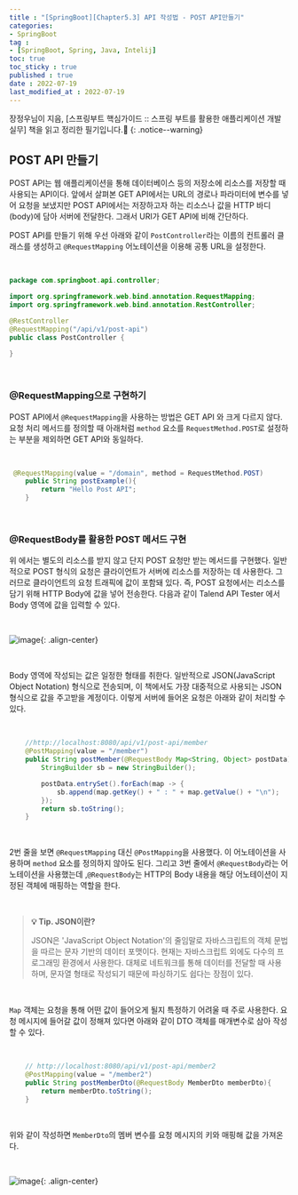 ```yaml
---
title : "[SpringBoot][Chapter5.3] API 작성법 - POST API만들기"
categories:
- SpringBoot
tag :
- [SpringBoot, Spring, Java, Intelij]
toc: true
toc_sticky : true
published : true
date : 2022-07-19
last_modified_at : 2022-07-19
---
```






장정우님이 지음, [스프링부트 핵심가이드 :: 스프링 부트를 활용한 애플리케이션 개발 실무] 책을 읽고 정리한 필기입니다.📢
{: .notice--warning}



## POST API 만들기

POST API는 웹 애플리케이션을 통해 데이터베이스 등의 저장소에 리소스를 저장할 때 사용되는 API이다. 앞에서 살펴본 GET API에서는 URL의 경로나 파라미터에 변수를 넣어 요청을 보냈지만 POST API에서는 저장하고자 하는 리소스나 값을 HTTP 바디(body)에 담아 서버에 전달한다. 그래서 URI가 GET API에 비해 간단하다.

POST API를 만들기 위해 우선 아래와 같이 `PostController`라는 이름의 컨트롤러 클래스를 생성하고 `@RequestMapping` 어노테이션을 이용해 공통 URL을 설정한다.

<br>

```java
package com.springboot.api.controller;

import org.springframework.web.bind.annotation.RequestMapping;
import org.springframework.web.bind.annotation.RestController;

@RestController
@RequestMapping("/api/v1/post-api")
public class PostController {
    
}
```

<br>

### @RequestMapping으로 구현하기

POST API에서 `@RequestMapping`을 사용하는 방법은 GET API 와 크게 다르지 않다. 요청 처리 메서드를 정의할 때 아래처럼 `method` 요소를 `RequestMethod.POST`로 설정하는 부분을 제외하면 GET API와 동일하다.

<br>

```java
 @RequestMapping(value = "/domain", method = RequestMethod.POST)
    public String postExample(){
        return "Hello Post API";
    }
```

<br>

### @RequestBody를 활용한 POST 메서드 구현

위 에서는 별도의 리소스를 받지 않고 단지 POST 요청만 받는 메서드를 구현했다. 일반적으로 POST 형식의 요청은 클라이언트가 서버에 리소스를 저장하는 데 사용한다. 그러므로 클라이언트의 요청 트래픽에 값이 포함돼 있다. 즉, POST 요청에서는 리소스를 담기 위해 HTTP Body에 값을 넣어 전송한다. 다음과 같이 Talend API Tester 에서 Body 영역에 값을 입력할 수 있다.

<br>

![image](https://user-images.githubusercontent.com/13410737/179670964-ed6dfd89-9501-450d-9b86-17cba1301f38.png){: .align-center}

<br>

Body 영역에 작성되는 값은 일정한 형태를 취한다. 일반적으로 JSON(JavaScript Object Notation) 형식으로 전송되며, 이 책에서도 가장 대중적으로 사용되는 JSON 형식으로 값을 주고받을 계정이다. 이렇게 서버에 들어온 요청은 아래와 같이 처리할 수 있다.

<br>

```java
    //http://localhost:8080/api/v1/post-api/member
    @PostMapping(value = "/member")
    public String postMember(@RequestBody Map<String, Object> postData){
        StringBuilder sb = new StringBuilder();

        postData.entrySet().forEach(map -> {
            sb.append(map.getKey() + " : " + map.getValue() + "\n");
        });
        return sb.toString();
    }
```

<br>

2번 줄을 보면 `@RequestMapping` 대신 `@PostMapping`을 사용했다. 이 어노테이션을 사용하며 `method` 요소를 정의하지 않아도 된다. 그리고 3번 줄에서 `@RequestBody`라는 어노테이션을 사용했는데 ,`@RequestBody`는 HTTP의 Body 내용을 해당 어노테이션이 지정된 객체에 매핑하는 역할을 한다.

<br>

> **💡 Tip. JSON이란?**
>
> JSON은 'JavaScript Object Notation'의 줄임말로 자바스크립트의 객체 문법을 따르는 문자 기반의 데이터 포맷이다. 현재는 자바스크립트 외에도 다수의 프로그래밍 환경에서 사용한다. 대체로 네트워크를 통해 데이터를 전달할 때 사용하며, 문자열 형태로 작성되기 때문에 파싱하기도 쉽다는 장점이 있다.

<br>

`Map` 객체는 요청을 통해 어떤 값이 들어오게 될지 특정하기 어려울 때 주로 사용한다. 요청 메시지에 들어갈 값이 정해져 있다면 아래와 같이 DTO 객체를 매개변수로 삼아 작성할 수 있다. 

<br>

```java
    // http://localhost:8080/api/v1/post-api/member2
    @PostMapping(value = "/member2")
    public String postMemberDto(@RequestBody MemberDto memberDto){
        return memberDto.toString();
    }
```

<br>

위와 같이 작성하면 `MemberDto`의 멤버 변수를 요청 메시지의 키와 매핑해 값을 가져온다.

<br>

![image](https://user-images.githubusercontent.com/13410737/179670868-ecfc71f2-df0d-4629-b666-8751414342fa.png){: .align-center}

<br>
